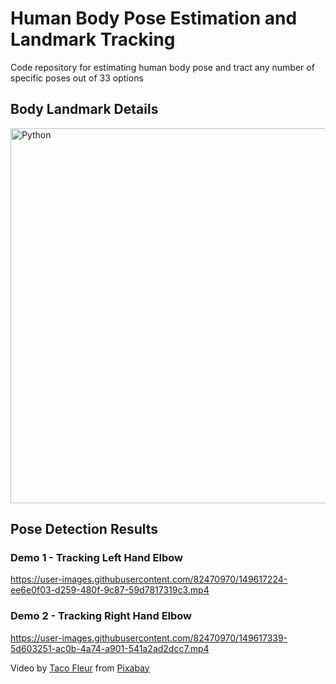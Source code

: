 # Human Body Pose Estimation and Landmark Tracking
Code repository for estimating human body pose and tract any number of specific poses out of 33 options

## Body Landmark Details
<img title="Landmarks Details" alt="Python" width="600px" src="https://google.github.io/mediapipe/images/mobile/pose_tracking_full_body_landmarks.png"/>

## Pose Detection Results
### Demo 1 - Tracking Left Hand Elbow
https://user-images.githubusercontent.com/82470970/149617224-ee6e0f03-d259-480f-9c87-59d7817319c3.mp4

### Demo 2 - Tracking Right Hand Elbow
https://user-images.githubusercontent.com/82470970/149617339-5d603251-ac0b-4a74-a901-541a2ad2dcc7.mp4

Video by <a href="https://pixabay.com/users/tacofleur-2688180/?utm_source=link-attribution&amp;utm_medium=referral&amp;utm_campaign=image&amp;utm_content=13134">Taco Fleur</a> from <a href="https://pixabay.com/?utm_source=link-attribution&amp;utm_medium=referral&amp;utm_campaign=image&amp;utm_content=13134">Pixabay</a>
